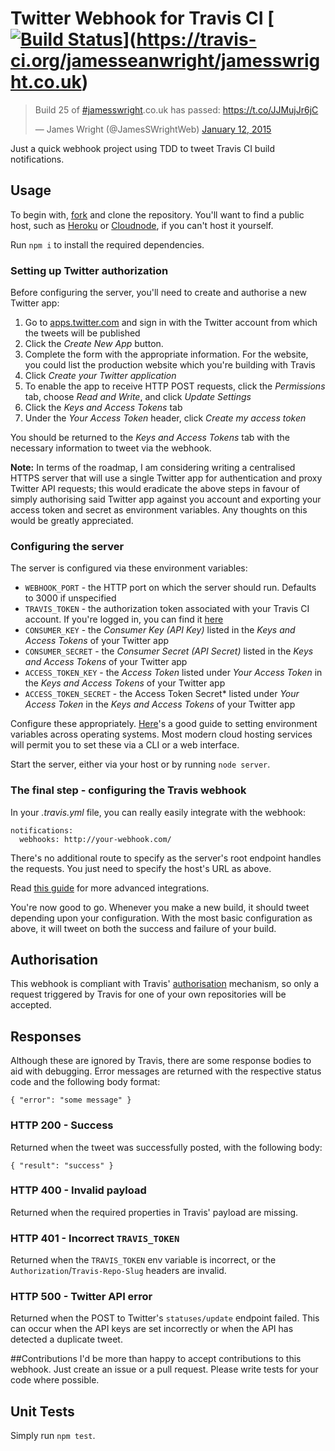 # Twitter Webhook for Travis CI [[![Build Status](https://travis-ci.org/jamesseanwright/travis-twitter-webhook.svg)](https://travis-ci.org/jamesseanwright/travis-twitter-webhook)](https://travis-ci.org/jamesseanwright/jamesswright.co.uk)
<blockquote class="twitter-tweet" lang="en"><p>Build 25 of <a href="https://twitter.com/hashtag/jamesswright?src=hash">#jamesswright</a>.co.uk has passed: <a href="https://t.co/JJMujJr6jC">https://t.co/JJMujJr6jC</a></p>&mdash; James Wright (@JamesSWrightWeb) <a href="https://twitter.com/JamesSWrightWeb/status/554441547841024002">January 12, 2015</a></blockquote>
<script async src="//platform.twitter.com/widgets.js" charset="utf-8"></script>

Just a quick webhook project using TDD to tweet Travis CI build notifications.

## Usage
To begin with, [fork](https://github.com/jamesseanwright/travis-twitter-webhook/fork) and clone the repository. You'll want to find a public host, such as [Heroku](https://www.heroku.com/) or [Cloudnode](http://cloudno.de/), if you can't host it yourself.

Run `npm i` to install the required dependencies.

### Setting up Twitter authorization
Before configuring the server, you'll need to create and authorise a new Twitter app:

1. Go to [apps.twitter.com](https://apps.twitter.com) and sign in with the Twitter account from which the tweets will be published
2. Click the *Create New App* button.
3. Complete the form with the appropriate information. For the website, you could list the production website which you're building with Travis
4. Click *Create your Twitter application*
5. To enable the app to receive HTTP POST requests, click the *Permissions* tab, choose *Read and Write*, and click *Update Settings*
6. Click the *Keys and Access Tokens* tab
7. Under the *Your Access Token* header, click *Create my access token*

You should be returned to the *Keys and Access Tokens* tab with the necessary information to tweet via the webhook.

**Note:** In terms of the roadmap, I am considering writing a centralised HTTPS server that will use a single Twitter app for authentication and proxy Twitter API requests; this would eradicate the above steps in favour of simply authorising said Twitter app against you account and exporting your access token and secret as environment variables. Any thoughts on this would be greatly appreciated.

### Configuring the server
The server is configured via these environment variables:

* `WEBHOOK_PORT` - the HTTP port on which the server should run. Defaults to 3000 if unspecified
* `TRAVIS_TOKEN` - the authorization token associated with your Travis CI account. If you're logged in, you can find it [here](https://travis-ci.org/profile/info)
* `CONSUMER_KEY` - the *Consumer Key (API Key)* listed in the *Keys and Access Tokens* of your Twitter app
* `CONSUMER_SECRET` - the *Consumer Secret (API Secret)* listed in the *Keys and Access Tokens* of your Twitter app
* `ACCESS_TOKEN_KEY` - the *Access Token* listed under *Your Access Token* in the *Keys and Access Tokens* of your Twitter app
* `ACCESS_TOKEN_SECRET` - the Access Token Secret* listed under *Your Access Token* in the *Keys and Access Tokens* of your Twitter app

Configure these appropriately. [Here](http://superuser.com/questions/284342/what-are-path-and-other-environment-variables-and-how-can-i-set-or-use-them/284351#284351)'s a good guide to setting environment variables across operating systems. Most modern cloud hosting services will permit you to set these via a CLI or a web interface.

Start the server, either via your host or by running `node server`.

### The final step - configuring the Travis webhook
In your *.travis.yml* file, you can really easily integrate with the webhook:
```
notifications:
  webhooks: http://your-webhook.com/ 
```

There's no additional route to specify as the server's root endpoint handles the requests. You just need to specify the host's URL as above.

Read [this guide](http://docs.travis-ci.com/user/notifications/#Webhook-notification) for more advanced integrations.

You're now good to go. Whenever you make a new build, it should tweet depending upon your configuration. With the most basic configuration as above, it will tweet on both the success and failure of your build.

## Authorisation
This webhook is compliant with Travis' [authorisation](http://docs.travis-ci.com/user/notifications/#Authorization-for-Webhooks) mechanism, so only a request triggered by Travis for one of your own repositories will be accepted.

## Responses
Although these are ignored by Travis, there are some response bodies to aid with debugging. Error messages are returned with the respective status code and the following body format:
```
{ "error": "some message" }
```
### HTTP 200 - Success
Returned when the tweet was successfully posted, with the following body:
```
{ "result": "success" }
```

### HTTP 400 - Invalid payload
Returned when the required properties in Travis' payload are missing.

### HTTP 401 - Incorrect `TRAVIS_TOKEN`
Returned when the `TRAVIS_TOKEN` env variable is incorrect, or the `Authorization`/`Travis-Repo-Slug` headers are invalid.

### HTTP 500  - Twitter API error
Returned when the POST to Twitter's `statuses/update` endpoint failed. This can occur when the API keys are set incorrectly or when the API has detected a duplicate tweet.

##Contributions
I'd be more than happy to accept contributions to this webhook. Just create an issue or a pull request. Please write tests for your code where possible.

## Unit Tests
Simply run `npm test`.
